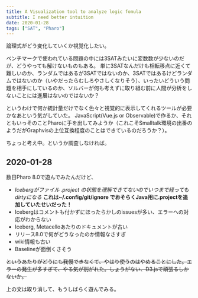 ```yaml
---
title: A Visualization tool to analyze logic fomula
subtitle: I need better intuition
date: 2020-01-28
tags: ["SAT", "Pharo"]
---
```

論理式がどう変化していくか視覚化したい。

ベンチマークで使われている問題の中には3SATみたいに変数数が少ないのだが、どうやっても解けないものもある。
単に3SATなんだけも相転移点に近くて難しいのか、ランダムではあるが3SATではないのか、3SATではあるけどランダムではないのか（いやだったらむしろやさしくなりそう）、いったいどういう問題を相手にしているのか、ソルバーが何も考えずに取り組む前に人間が分析をしないことには進展はないのではないか？

というわけで何か統計量だけでなく色々と視覚的に表示してくれるツールが必要かなあという気がしていた。
JavaScript(Vue.js or Observable)で作るか、それともいっそのことPharoに手を出してみようか（これこそSmalltalk環境の出番のようだがGraphvisの上位互換程度のことはできているのだろうか？）。

ちょっと考え中。というか調査しなければ。


## 2020-01-28

数日Pharo 8.0で遊んでみたんだけど、

- *Icebergがファイル .project の状態を理解できてないのでいつまで経ってもdirtyになる*
  **これは~/.config/git/ignore でおそらくJava用に.projectを追加していたせいだった！**
- Icebergはコメントも付かずにほったらかしのissuesが多い、エラーへの対応がわからない
- Iceberg, Metacelloあたりのドキュメントが古い
- リリース8.0で何がどうなったのか情報なさすぎ
- wiki情報も古い
- Baselineが面倒くさそう

~~というあたりがどうにも我慢できなくて、やはり使うのはやめることにした。エラーの発生が多すぎて、やる気が削がれた。しょうがない、D3.jsで頑張るしかないか。~~

上の文は取り消して、もうしばらく遊んでみる。
